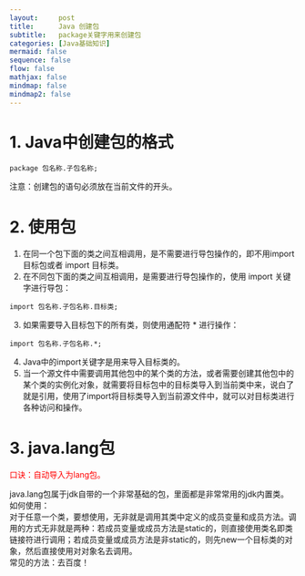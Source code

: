 ```yaml
---
layout:     post
title:      Java 创建包
subtitle:   package关键字用来创建包
categories: [Java基础知识]
mermaid: false
sequence: false
flow: false
mathjax: false
mindmap: false
mindmap2: false
---
```


# 1. Java中创建包的格式
```
package 包名称.子包名称; 
``` 
注意：创建包的语句必须放在当前文件的开头。  

# 2. 使用包
1.  在同一个包下面的类之间互相调用，是不需要进行导包操作的，即不用import 目标包或者 import 目标类。  
2.  在不同包下面的类之间互相调用，是需要进行导包操作的，使用 import 关键字进行导包：  
```
import 包名称.子包名称.目标类;
``` 
3.  如果需要导入目标包下的所有类，则使用通配符 * 进行操作：  
```
import 包名称.子包名称.*;
```
4.  Java中的import关键字是用来导入目标类的。  
5.  当一个源文件中需要调用其他包中的某个类的方法，或者需要创建其他包中的某个类的实例化对象，就需要将目标包中的目标类导入到当前类中来，说白了就是引用，使用了import将目标类导入到当前源文件中，就可以对目标类进行各种访问和操作。  

# 3. java.lang包
<font color="#FF0000">  口诀：自动导入为lang包。 </font>

java.lang包属于jdk自带的一个非常基础的包，里面都是非常常用的jdk内置类。  
如何使用：  
对于任意一个类，要想使用，无非就是调用其类中定义的成员变量和成员方法。调用的方式无非就是两种：若成员变量或成员方法是static的，则直接使用类名即类链接符进行调用；若成员变量或成员方法是非static的，则先new一个目标类的对象，然后直接使用对对象名去调用。  
常见的方法：去百度！  
